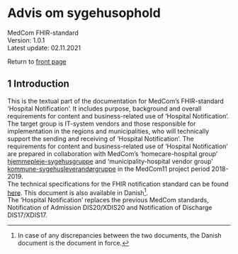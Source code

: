 # Advis om sygehusophold  
MedCom FHIR-standard    
Version: 1.0.1  
Latest update: 02.11.2021  

Return to [front page](/docs/index.md)

## 1 Introduction  
This is the textual part of the documentation for MedCom’s FHIR-standard ‘Hospital Notification’. It includes purpose, background and overall requirements for content and business-related use of ‘Hospital Notification’. The target group is IT-system vendors and those responsible for implementation in the regions and municipalities, who will technically support the sending and receiving of ‘Hospital Notification’. The requirements for content and business-related use of ‘Hospital Notification’ are prepared in collaboration with MedCom’s ‘homecare-hospital group’ [hjemmepleje-sygehusgruppe](https://www.medcom.dk/opslag/navne-og-adresser?gruppe=Hjemmepleje-sygehusgruppe) and ‘municipality-hospital vendor group’ [kommune-sygehusleverandørgruppe](https://www.medcom.dk/opslag/navne-og-adresser?gruppe=Kommune-Sygehusleverand%C3%B8rgruppen) in the MedCom11 project period 2018-2019.  
The technical specifications for the FHIR notification standard can be found [here](https://build.fhir.org/ig/hl7dk/dk-medcom-hospitalnotification/). This document is also available in Danish[^1].   
The ‘Hospital Notification’ replaces the previous MedCom standards, Notification of Admission DIS20/XDIS20 and Notification of Discharge DIS17/XDIS17. 

[^1]:In case of any discrepancies between the two documents, the Danish document is the document in force.